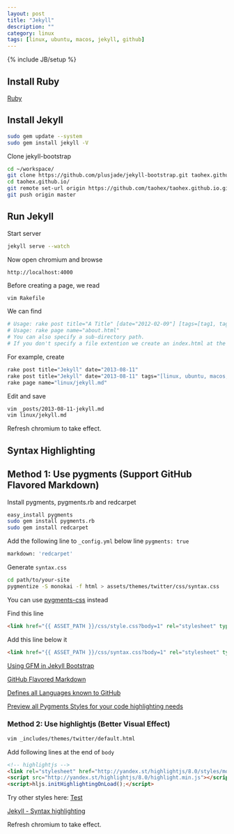 ```yaml
---
layout: post
title: "Jekyll"
description: ""
category: linux
tags: [linux, ubuntu, macos, jekyll, github]
---
```

{% include JB/setup %}

## Install Ruby

[Ruby](/blog/ruby/)

## Install Jekyll

```sh
sudo gem update --system
sudo gem install jekyll -V
```

Clone jekyll-bootstrap

```sh
cd ~/workspace/
git clone https://github.com/plusjade/jekyll-bootstrap.git taohex.github.io
cd taohex.github.io/
git remote set-url origin https://github.com/taohex/taohex.github.io.git
git push origin master
```

## Run Jekyll

Start server

```sh
jekyll serve --watch
```

Now open chromium and browse

```
http://localhost:4000
```

Before creating a page, we read

```sh
vim Rakefile
```

We can find

```sh
# Usage: rake post title="A Title" [date="2012-02-09"] [tags=[tag1, tag2]]
# Usage: rake page name="about.html"
# You can also specify a sub-directory path.
# If you don't specify a file extention we create an index.html at the path specified
```

For example, create

```sh
rake post title="Jekyll" date="2013-08-11"
rake post title="Jekyll" date="2013-08-11" tags="[linux, ubuntu, macos, jekyll, github]" category="linux"
rake page name="linux/jekyll.md"
```

Edit and save

```sh
vim _posts/2013-08-11-jekyll.md
vim linux/jekyll.md
```

Refresh chromium to take effect.

## Syntax Highlighting

## Method 1: Use pygments (Support GitHub Flavored Markdown)

Install pygments, pygments.rb and redcarpet

```sh
easy_install pygments
sudo gem install pygments.rb
sudo gem install redcarpet
```

Add the following line to `_config.yml` below line `pygments: true`

```sh
markdown: 'redcarpet'
```

Generate `syntax.css`

```sh
cd path/to/your-site
pygmentize -S monokai -f html > assets/themes/twitter/css/syntax.css
```

You can use [pygments-css](https://github.com/richleland/pygments-css) instead

Find this line

```html
<link href="{{ ASSET_PATH }}/css/style.css?body=1" rel="stylesheet" type="text/css" media="all">
```

Add this line below it

```html
<link href="{{ ASSET_PATH }}/css/syntax.css?body=1" rel="stylesheet" type="text/css" media="all">
```

[Using GFM in Jekyll Bootstrap](http://elim.github.io/tech/2013/01/22/using_gfm_in_jekyll/)

[GitHub Flavored Markdown](https://help.github.com/articles/github-flavored-markdown)

[Defines all Languages known to GitHub](https://github.com/github/linguist/blob/master/lib/linguist/languages.yml)

[Preview all Pygments Styles for your code highlighting needs](http://blog.favrik.com/2011/02/22/preview-all-pygments-styles-for-your-code-highlighting-needs/#stylesheetNavigator)

### Method 2: Use highlightjs (Better Visual Effect)

```sh
vim _includes/themes/twitter/default.html
```

Add following lines at the end of `body`

```html
<!-- highlightjs -->
<link rel="stylesheet" href="http://yandex.st/highlightjs/8.0/styles/monokai_sublime.min.css">
<script src="http://yandex.st/highlightjs/8.0/highlight.min.js"></script>
<script>hljs.initHighlightingOnLoad();</script>
```

Try other styles here: [Test](http://highlightjs.org/static/test.html)

[Jekyll - Syntax highlighting](http://truongtx.me/2012/12/28/jekyll-bootstrap-syntax-highlighting/)

Refresh chromium to take effect.
